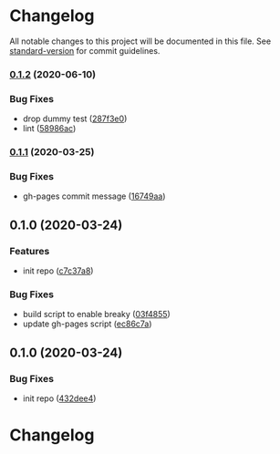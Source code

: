 # Changelog

All notable changes to this project will be documented in this file. See [standard-version](https://github.com/conventional-changelog/standard-version) for commit guidelines.

### [0.1.2](https://github.com/teamnovu/vue-breaky/compare/v0.1.1...v0.1.2) (2020-06-10)


### Bug Fixes

* drop dummy test ([287f3e0](https://github.com/teamnovu/vue-breaky/commit/287f3e0bd8e87364184e10cd5a598e29c2d4e603))
* lint ([58986ac](https://github.com/teamnovu/vue-breaky/commit/58986ac6ef67a6704faced96a0a9d1b1fb5c57f1))

### [0.1.1](https://github.com/teamnovu/vue-breaky/compare/v0.1.0...v0.1.1) (2020-03-25)


### Bug Fixes

* gh-pages commit message ([16749aa](https://github.com/teamnovu/vue-breaky/commit/16749aa69d6c80a371b5363a61271d47f5ddf506))

## 0.1.0 (2020-03-24)


### Features

* init repo ([c7c37a8](https://github.com/teamnovu/vue-breaky/commit/c7c37a8d31fc8994946e6465a7b4ff1b4939a2fe))


### Bug Fixes

* build script to enable breaky ([03f4855](https://github.com/teamnovu/vue-breaky/commit/03f4855deb0825dd636ccf1528397670b49de9e3))
* update gh-pages script ([ec86c7a](https://github.com/teamnovu/vue-breaky/commit/ec86c7ab42f8e322453bc7e5b28c0c7c307f8fb4))

## 0.1.0 (2020-03-24)


### Bug Fixes

* init repo ([432dee4](https://github.com/teamnovu/vue-breaky-core/commit/432dee419c19bf602540ce11765a09025d05b4f0))

# Changelog
